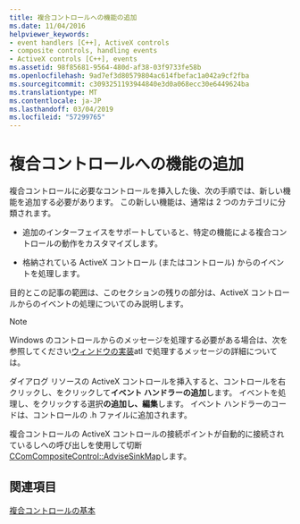 ```yaml
---
title: 複合コントロールへの機能の追加
ms.date: 11/04/2016
helpviewer_keywords:
- event handlers [C++], ActiveX controls
- composite controls, handling events
- ActiveX controls [C++], events
ms.assetid: 98f85681-9564-480d-af38-03f9733fe58b
ms.openlocfilehash: 9ad7ef3d80579804ac614fbefac1a042a9cf2fba
ms.sourcegitcommit: c3093251193944840e3d0a068ecc30e6449624ba
ms.translationtype: MT
ms.contentlocale: ja-JP
ms.lasthandoff: 03/04/2019
ms.locfileid: "57299765"
---
```

# <a name="adding-functionality-to-the-composite-control"></a>複合コントロールへの機能の追加

複合コントロールに必要なコントロールを挿入した後、次の手順では、新しい機能を追加する必要があります。 この新しい機能は、通常は 2 つのカテゴリに分類されます。

- 追加のインターフェイスをサポートしていると、特定の機能による複合コントロールの動作をカスタマイズします。

- 格納されている ActiveX コントロール (またはコントロール) からのイベントを処理します。

目的とこの記事の範囲は、このセクションの残りの部分は、ActiveX コントロールからのイベントの処理についてのみ説明します。

> [!NOTE]
>  Windows のコントロールからのメッセージを処理する必要がある場合は、次を参照してください[ウィンドウの実装](../atl/implementing-a-window.md)atl で処理するメッセージの詳細については。

ダイアログ リソースの ActiveX コントロールを挿入すると、コントロールを右クリックし、をクリックして**イベント ハンドラーの追加**します。 イベントを処理し、をクリックする選択**の追加し、編集**します。 イベント ハンドラーのコードは、コントロールの .h ファイルに追加されます。

複合コントロールの ActiveX コントロールの接続ポイントが自動的に接続されているしへの呼び出しを使用して切断[CComCompositeControl::AdviseSinkMap](../atl/reference/ccomcompositecontrol-class.md#advisesinkmap)します。

## <a name="see-also"></a>関連項目

[複合コントロールの基本](../atl/atl-composite-control-fundamentals.md)

